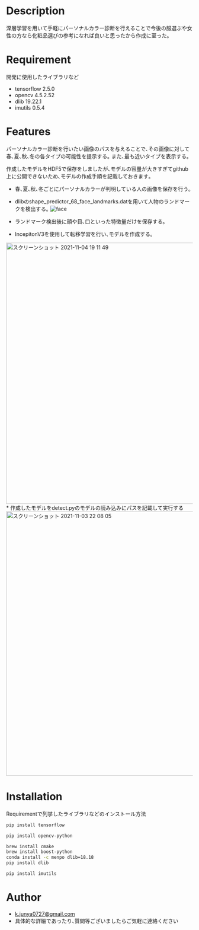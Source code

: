 # Description
深層学習を用いて手軽にパーソナルカラー診断を行えることで今後の服選ぶや女性の方なら化粧品選びの参考になれば良いと思ったから作成に至った｡
 
 
# Requirement
 開発に使用したライブラリなど
 
* tensorflow 2.5.0
* opencv 4.5.2.52
* dlib 19.22.1
* imutils 0.5.4

# Features
パーソナルカラー診断を行いたい画像のパスを与えることで､その画像に対して春､夏､秋､冬の各タイプの可能性を提示する｡
また､最も近いタイプを表示する｡

作成したモデルをHDF5で保存をしましたが､モデルの容量が大きすぎてgithub上に公開できないため､モデルの作成手順を記載しておきます｡
 
* 春､夏､秋､冬ごとにパーソナルカラーが判明している人の画像を保存を行う｡
* dlibのshape_predictor_68_face_landmarks.datを用いて人物のランドマークを検出する｡
![face](https://user-images.githubusercontent.com/61785070/140064480-fac8e45b-5c3d-426b-a949-8ef1a59ef5e6.png)

* ランドマーク検出後に顔や目､口といった特徴量だけを保存する｡
* IncepitonV3を使用して転移学習を行い､モデルを作成する｡
<img width="705" alt="スクリーンショット 2021-11-04 19 11 49" src="https://user-images.githubusercontent.com/61785070/140297273-0f468541-9791-454c-a526-e96f74fa84aa.png">
* 作成したモデルをdetect.pyのモデルの読み込みにパスを記載して実行する
<img width="714" alt="スクリーンショット 2021-11-03 22 08 05" src="https://user-images.githubusercontent.com/61785070/140065688-318aa913-0ddc-445c-a37f-3821b7df30ff.png">

# Installation
 
Requirementで列挙したライブラリなどのインストール方法
```bash
pip install tensorflow 
```
```bash
pip install opencv-python
```
```bash
brew install cmake
brew install boost-python
conda install -c menpo dlib=18.18
pip install dlib
```
```bash
pip install imutils
```
 
# Author
* k.junya0727@gmail.com
* 具体的な詳細であったり､質問等ございましたらご気軽に連絡ください
